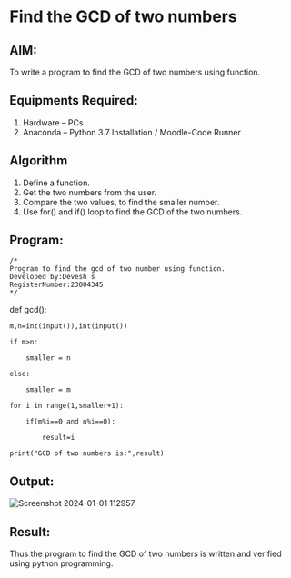 # Find the GCD of two numbers

## AIM:
To write a program to find the GCD of two numbers using function.

## Equipments Required:
1. Hardware – PCs
2. Anaconda – Python 3.7 Installation / Moodle-Code Runner

## Algorithm
1. Define a function.
2. Get the two numbers from the user.
3. Compare the two values, to find the smaller number.
4. Use for() and if() loop to find the GCD of the two numbers.

## Program:
```
/*
Program to find the gcd of two number using function.
Developed by:Devesh s 
RegisterNumber:23004345  
*/
```
def gcd():

    m,n=int(input()),int(input())
    
    if m>n:
    
        smaller = n
        
    else:
    
        smaller = m
        
    for i in range(1,smaller+1):
    
        if(m%i==0 and n%i==0):
        
            result=i
            
    print("GCD of two numbers is:",result)        

## Output:

![Screenshot 2024-01-01 112957](https://github.com/23004345/GCD-of-two-numbers/assets/138849203/5349874a-d9c4-4bdd-a71e-5d1e7120ea1c)



## Result:
Thus the program to find the GCD of two numbers is written and verified using python programming.

